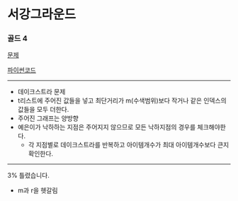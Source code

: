 # 서강그라운드
### 골드 4
[문제](https://www.acmicpc.net/problem/14938)

[파이썬코드](14938.py)

---
- 데이크스트라 문제
- t리스트에 주어진 값들을 넣고 최단거리가 m(수색범위)보다 작거나 같은 인덱스의 값들을 모두 더한다.
- 주어진 그래프는 양방향
- 예은이가 낙하하는 지점은 주어지지 않으므로 모든 낙하지점의 경우를 체크해야한다.
  - 각 지점별로 데이크스트라를 반복하고 아이템개수가 최대 아이템개수보다 큰지 확인한다.

---
3% 틀렸습니다.

- m과 r을 헷갈림